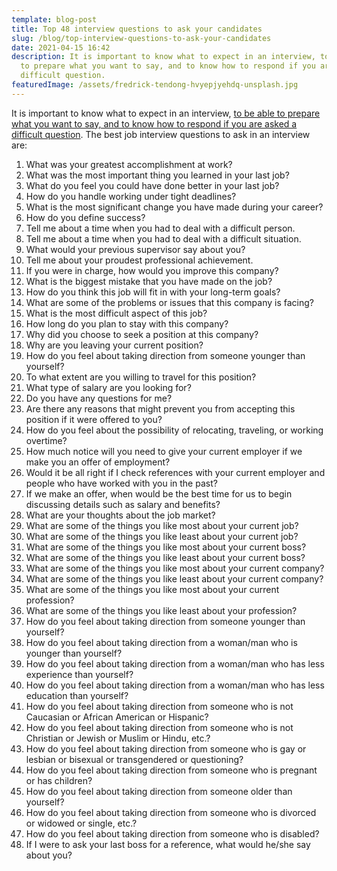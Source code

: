 ```yaml
---
template: blog-post
title: Top 48 interview questions to ask your candidates
slug: /blog/top-interview-questions-to-ask-your-candidates
date: 2021-04-15 16:42
description: It is important to know what to expect in an interview, to be able
  to prepare what you want to say, and to know how to respond if you are asked a
  difficult question.
featuredImage: /assets/fredrick-tendong-hvyepjyehdq-unsplash.jpg
---
```

It is important to know what to expect in an interview, [to be able to prepare what you want to say, and to know how to respond if you are asked a difficult question](https://www.indeed.com/career-advice/interviewing/tough-interview-questions-and-answers). The best job interview questions to ask in an interview are:

1. What was your greatest accomplishment at work?
2. What was the most important thing you learned in your last job?
3. What do you feel you could have done better in your last job?
4. How do you handle working under tight deadlines?
5. What is the most significant change you have made during your career?
6. How do you define success?
7. Tell me about a time when you had to deal with a difficult person.
8. Tell me about a time when you had to deal with a difficult situation.
9. What would your previous supervisor say about you?
10. Tell me about your proudest professional achievement.
11. If you were in charge, how would you improve this company?
12. What is the biggest mistake that you have made on the job?
13. How do you think this job will fit in with your long-term goals?
14. What are some of the problems or issues that this company is facing?
15. What is the most difficult aspect of this job?
16. How long do you plan to stay with this company?
17. Why did you choose to seek a position at this company?
18. Why are you leaving your current position?
19. How do you feel about taking direction from someone younger than yourself?
20. To what extent are you willing to travel for this position?
21. What type of salary are you looking for?
22. Do you have any questions for me?
23. Are there any reasons that might prevent you from accepting this position if it were offered to you?
24. How do you feel about the possibility of relocating, traveling, or working overtime?
25. How much notice will you need to give your current employer if we make you an offer of employment?
26. Would it be all right if I check references with your current employer and people who have worked with you in the past?
27. If we make an offer, when would be the best time for us to begin discussing details such as salary and benefits?
28. What are your thoughts about the job market?
29. What are some of the things you like most about your current job?
30. What are some of the things you like least about your current job?
31. What are some of the things you like most about your current boss?
32. What are some of the things you like least about your current boss?
33. What are some of the things you like most about your current company?
34. What are some of the things you like least about your current company?
35. What are some of the things you like most about your current profession?
36. What are some of the things you like least about your profession?
37. How do you feel about taking direction from someone younger than yourself?
38. How do you feel about taking direction from a woman/man who is younger than yourself?
39. How do you feel about taking direction from a woman/man who has less experience than yourself?
40. How do you feel about taking direction from a woman/man who has less education than yourself?
41. How do you feel about taking direction from someone who is not Caucasian or African American or Hispanic?
42. How do you feel about taking direction from someone who is not Christian or Jewish or Muslim or Hindu, etc.?
43. How do you feel about taking direction from someone who is gay or lesbian or bisexual or transgendered or questioning?
44. How do you feel about taking direction from someone who is pregnant or has children?
45. How do you feel about taking direction from someone older than yourself?
46. How do you feel about taking direction from someone who is divorced or widowed or single, etc.?
47. How do you feel about taking direction from someone who is disabled?
48. If I were to ask your last boss for a reference, what would he/she say about you?